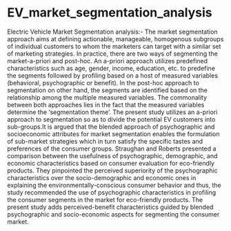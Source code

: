# EV_market_segmentation_analysis
Electric Vehicle Market Segmentation analysis:-
The market segmentation approach aims at defining actionable, manageable, homogenous subgroups of individual customers to whom the marketers can target with a
similar set of marketing strategies. In practice, there are two ways of segmenting the market-a-priori and post-hoc. An a-priori approach utilizes predefined characteristics
such as age, gender, income, education, etc. to predefine the segments followed by profiling based on a host of measured variables (behavioral, psychographic or benefit). In
the post-hoc approach to segmentation on other hand, the segments are identified based on the relationship among the multiple measured variables. The commonality
between both approaches lies in the fact that the measured variables determine the ‘segmentation theme’. The present study utilizes an a-priori approach to segmentation
so as to divide the potential EV customers into sub-groups.It is argued that the blended approach of psychographic and socioeconomic attributes
for market segmentation enables the formulation of sub-market strategies which in turn satisfy the specific tastes and preferences of the consumer groups. Straughan and
Roberts presented a comparison between the usefulness of psychographic, demographic, and economic characteristics based on consumer evaluation for eco-friendly products.
They pinpointed the perceived superiority of the psychographic characteristics over the socio-demographic and economic ones in explaining the environmentally-conscious consumer behavior and thus, the study recommended the use of psychographic characteristics in profiling the consumer segments in the market for eco-friendly products. The
present study adds perceived-benefit characteristics guided by blended psychographic and socio-economic aspects for segmenting the consumer market.
